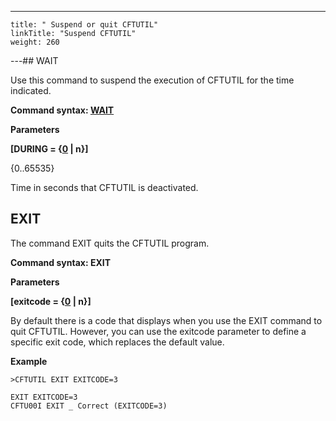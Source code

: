 ---
    title: " Suspend or quit CFTUTIL"
    linkTitle: "Suspend CFTUTIL"
    weight: 260
---## WAIT

<span id="About_the_WAIT_Command"></span>Use this command to suspend the execution of CFTUTIL for
the time indicated.

****Command syntax: [WAIT](../../#WAIT)****

**Parameters**

**[DURING = {<u>0</u> &#124; n}]**

{0..65535}

Time in seconds that CFTUTIL is deactivated.

## EXIT

The command EXIT quits the CFTUTIL program.

****Command syntax: EXIT****

**Parameters**

**[exitcode = {<u>0</u> &#124; n}]**

By default there is a code that displays when you use the EXIT command to quit CFTUTIL. However, you can use the exitcode parameter to define a specific exit code, which replaces the default value.

****Example****

```
>CFTUTIL EXIT EXITCODE=3
 
EXIT EXITCODE=3
CFTU00I EXIT _ Correct (EXITCODE=3)
```
